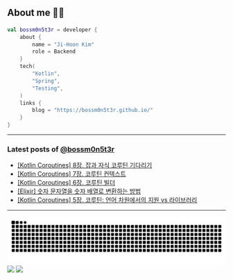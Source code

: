 ## About me 🧑‍💻

```kotlin
val bossm0n5t3r = developer {
    about {
        name = "Ji-Hoon Kim"
        role = Backend
    }
    tech(
        "Kotlin",
        "Spring",
        "Testing",
    )
    links {
        blog = "https://bossm0n5t3r.github.io/"
    }
}
```

---

### Latest posts of [@bossm0n5t3r](https://github.com/bossm0n5t3r)

<!-- BLOG-POST-LIST:START -->
- [[Kotlin Coroutines] 8장. 잡과 자식 코루틴 기다리기](https://bossm0n5t3r.github.io/books/kotlin-coroutines-chapter08/)
- [[Kotlin Coroutines] 7장. 코루틴 컨텍스트](https://bossm0n5t3r.github.io/books/kotlin-coroutines-chapter07/)
- [[Kotlin Coroutines] 6장. 코루틴 빌더](https://bossm0n5t3r.github.io/books/kotlin-coroutines-chapter06/)
- [[Elixir] 숫자 문자열을 숫자 배열로 변환하는 방법](https://bossm0n5t3r.github.io/posts/convert-numeric-string-to-integer-list-in-elixir/)
- [[Kotlin Coroutines] 5장. 코루틴: 언어 차원에서의 지원 vs 라이브러리](https://bossm0n5t3r.github.io/books/kotlin-coroutines-chapter05/)
<!-- BLOG-POST-LIST:END -->

---

![](https://raw.githubusercontent.com/bossm0n5t3r/bossm0n5t3r/output/github-snake.svg)
![](https://streak-stats.demolab.com?user=bossm0n5t3r)
![](https://projecteuler.net/profile/bossm0n5t3r.png)

